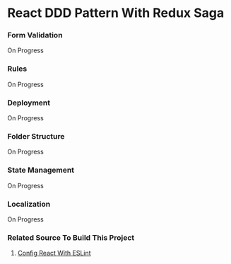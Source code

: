 # React DDD Pattern With Redux Saga

### Form Validation

On Progress

### Rules

On Progress

### Deployment

On Progress

### Folder Structure

On Progress

### State Management

On Progress

### Localization

On Progress

### Related Source To Build This Project

1. [Config React With ESLint](https://dev.to/knowankit/setup-eslint-and-prettier-in-react-app-357b)